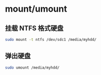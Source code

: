 # mount/umount

## 挂载 NTFS 格式硬盘

```sh
sudo mount -t ntfs /dev/sdc1 /media/myhdd/
```

## 弹出硬盘

```sh
sudo umount /media/myhdd/
```

